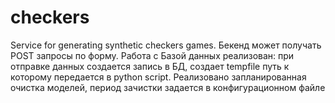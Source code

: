 # checkers
Service for generating synthetic checkers games.
Бекенд может получать POST запросы по форму. Работа с Базой данных реализован: при отправке данных создается запись в БД, создает tempfile путь к которому передается в python script. Реализовано запланированная очистка моделей, период зачистки задается в конфигурационном файле
